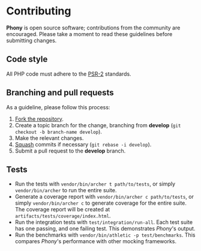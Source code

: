 # Contributing

**Phony** is open source software; contributions from the community are
encouraged. Please take a moment to read these guidelines before submitting
changes.

## Code style

All PHP code must adhere to the [PSR-2] standards.

[psr-2]: https://github.com/php-fig/fig-standards/blob/master/accepted/PSR-2-coding-style-guide.md

## Branching and pull requests

As a guideline, please follow this process:

1. [Fork the repository].
2. Create a topic branch for the change, branching from **develop**
(`git checkout -b branch-name develop`).
3. Make the relevant changes.
4. [Squash] commits if necessary (`git rebase -i develop`).
5. Submit a pull request to the **develop** branch.

[fork the repository]: https://help.github.com/articles/fork-a-repo
[squash]: http://git-scm.com/book/en/Git-Tools-Rewriting-History#Changing-Multiple-Commit-Messages

## Tests

- Run the tests with `vendor/bin/archer t path/to/tests`, or simply
  `vendor/bin/archer` to run the entire suite.
- Generate a coverage report with `vendor/bin/archer c path/to/tests`, or simply
  `vendor/bin/archer c` to generate coverage for the entire suite. The coverage
  report will be created at `artifacts/tests/coverage/index.html`.
- Run the integration tests with `test/integration/run-all`. Each test suite has
  one passing, and one failing test. This demonstrates *Phony*'s output.
- Run the benchmarks with `vendor/bin/athletic -p test/benchmarks`. This
  compares *Phony*'s performance with other mocking frameworks.
